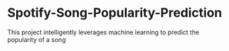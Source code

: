# Spotify-Song-Popularity-Prediction
This project intelligently leverages machine learning to predict the popularity of a song
